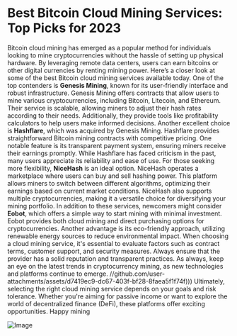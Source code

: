 # Best Bitcoin Cloud Mining Services: Top Picks for 2023
Bitcoin cloud mining has emerged as a popular method for individuals looking to mine cryptocurrencies without the hassle of setting up physical hardware. By leveraging remote data centers, users can earn bitcoins or other digital currencies by renting mining power. Here’s a closer look at some of the best Bitcoin cloud mining services available today.
One of the top contenders is **Genesis Mining**, known for its user-friendly interface and robust infrastructure. Genesis Mining offers contracts that allow users to mine various cryptocurrencies, including Bitcoin, Litecoin, and Ethereum. Their service is scalable, allowing miners to adjust their hash rates according to their needs. Additionally, they provide tools like profitability calculators to help users make informed decisions.
Another excellent choice is **Hashflare**, which was acquired by Genesis Mining. Hashflare provides straightforward Bitcoin mining contracts with competitive pricing. One notable feature is its transparent payment system, ensuring miners receive their earnings promptly. While Hashflare has faced criticism in the past, many users appreciate its reliability and ease of use.
For those seeking more flexibility, **NiceHash** is an ideal option. NiceHash operates a marketplace where users can buy and sell hashing power. This platform allows miners to switch between different algorithms, optimizing their earnings based on current market conditions. NiceHash also supports multiple cryptocurrencies, making it a versatile choice for diversifying your mining portfolio.
In addition to these services, newcomers might consider **Eobot**, which offers a simple way to start mining with minimal investment. Eobot provides both cloud mining and direct purchasing options for cryptocurrencies. Another advantage is its eco-friendly approach, utilizing renewable energy sources to reduce environmental impact.
When choosing a cloud mining service, it's essential to evaluate factors such as contract terms, customer support, and security measures. Always ensure that the provider has a solid reputation and transparent practices. As always, keep an eye on the latest trends in cryptocurrency mining, as new technologies and platforms continue to emerge.
 //github.com/user-attachments/assets/d7419ec9-dc67-403f-bf28-8faea5f1f74f)))
Ultimately, selecting the right cloud mining service depends on your goals and risk tolerance. Whether you're aiming for passive income or want to explore the world of decentralized finance (DeFi), these platforms offer exciting opportunities. Happy mining

![Image](https://github.com/user-attachments/assets/d7419ec9-dc67-403f-bf28-8faea5f1f74f)
